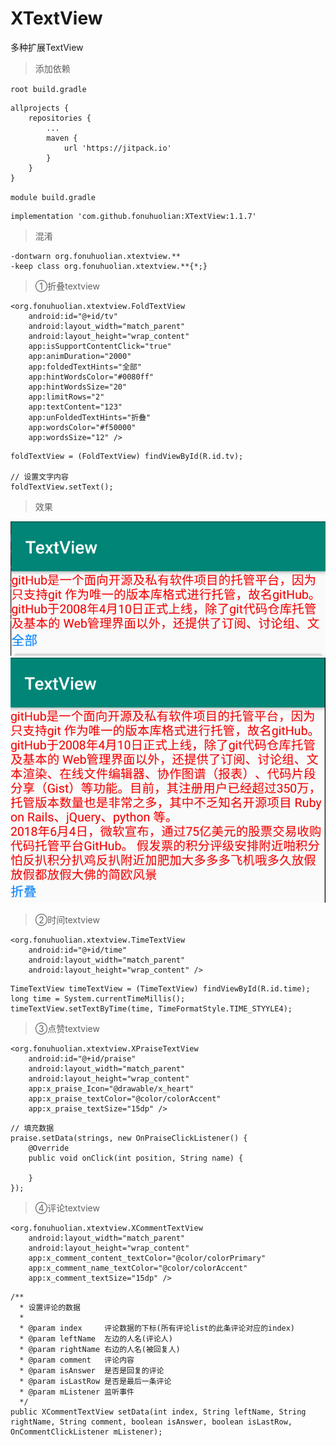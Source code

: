# XTextView
多种扩展TextView

> 添加依赖

`root build.gradle `
```
allprojects {
    repositories {
        ...
        maven {
            url 'https://jitpack.io'
        }
    }
}
```
`module build.gradle `
```
implementation 'com.github.fonuhuolian:XTextView:1.1.7'
```

> 混淆
```
-dontwarn org.fonuhuolian.xtextview.**
-keep class org.fonuhuolian.xtextview.**{*;}
```

> ①折叠textview

```
<org.fonuhuolian.xtextview.FoldTextView
    android:id="@+id/tv"
    android:layout_width="match_parent"
    android:layout_height="wrap_content"
    app:isSupportContentClick="true"
    app:animDuration="2000"
    app:foldedTextHints="全部"
    app:hintWordsColor="#0080ff"
    app:hintWordsSize="20"
    app:limitRows="2"
    app:textContent="123"
    app:unFoldedTextHints="折叠"
    app:wordsColor="#f50000"
    app:wordsSize="12" />
```

```
foldTextView = (FoldTextView) findViewById(R.id.tv);

// 设置文字内容
foldTextView.setText();
```

> 效果

![效果1](https://github.com/fonuhuolian/XTextView/blob/master/screenshots/a.png?raw=true)
![效果2](https://github.com/fonuhuolian/XTextView/blob/master/screenshots/b.png?raw=true)

> ②时间textview

```
<org.fonuhuolian.xtextview.TimeTextView
    android:id="@+id/time"
    android:layout_width="match_parent"
    android:layout_height="wrap_content" />
```

```
TimeTextView timeTextView = (TimeTextView) findViewById(R.id.time);
long time = System.currentTimeMillis();
timeTextView.setTextByTime(time, TimeFormatStyle.TIME_STYYLE4);
```
> ③点赞textview
```
<org.fonuhuolian.xtextview.XPraiseTextView
    android:id="@+id/praise"
    android:layout_width="match_parent"
    android:layout_height="wrap_content"
    app:x_praise_Icon="@drawable/x_heart"
    app:x_praise_textColor="@color/colorAccent"
    app:x_praise_textSize="15dp" />
```

```
// 填充数据
praise.setData(strings, new OnPraiseClickListener() {
    @Override
    public void onClick(int position, String name) {

    }
});
```
> ④评论textview
```
<org.fonuhuolian.xtextview.XCommentTextView
    android:layout_width="match_parent"
    android:layout_height="wrap_content"
    app:x_comment_content_textColor="@color/colorPrimary"
    app:x_comment_name_textColor="@color/colorAccent"
    app:x_comment_textSize="15dp" />
```

```
/**
  * 设置评论的数据
  *
  * @param index     评论数据的下标(所有评论list的此条评论对应的index)
  * @param leftName  左边的人名(评论人)
  * @param rightName 右边的人名(被回复人)
  * @param comment   评论内容
  * @param isAnswer  是否是回复的评论
  * @param isLastRow 是否是最后一条评论
  * @param mListener 监听事件
  */
public XCommentTextView setData(int index, String leftName, String rightName, String comment, boolean isAnswer, boolean isLastRow, OnCommentClickListener mListener);
```